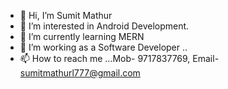 - 👋 Hi, I’m Sumit Mathur
- 👀 I’m interested in Android Development.
- 🌱 I’m currently learning MERN
- 💞️ I’m working as a Software Developer ..
- 📫 How to reach me ...Mob- 9717837769, Email- sumitmathurl777@gmail.com

<!---
Mathur777/Mathur777 is a ✨ special ✨ repository because its `README.md` (this file) appears on your GitHub profile.
You can click the Preview link to take a look at your changes.
--->
